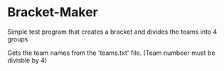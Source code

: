# Bracket-Maker

Simple test program that creates a bracket and divides the teams into 4 groups

Gets the team names from the 'teams.txt' file. (Team numbeer must be divisble by 4)
